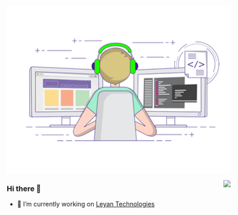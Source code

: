<p align="center">
  <img align="center" src="https://github.com/NoSugarCoffee/NoSugarCoffee/blob/main/developer.gif"/>
  </p>

  <img align="right" src="https://github-readme-stats.vercel.app/api?username=NoSugarCoffee&show_icons=true&icon_color=805AD5&text_color=718096&bg_color=ffffff&hide_title=true" />

### Hi there 👋

- 🔭 I’m currently working on [Leyan Technologies](https://www.leyantech.com/)

<!--
**NoSugarCoffee/NoSugarCoffee** is a ✨ _special_ ✨ repository because its `README.md` (this file) appears on your GitHub profile.

Here are some ideas to get you started:

- 🔭 I’m currently working on ...
- 🌱 I’m currently learning ...
- 👯 I’m looking to collaborate on ...
- 🤔 I’m looking for help with ...
- 💬 Ask me about ...
- 📫 How to reach me: ...
- 😄 Pronouns: ...
- ⚡ Fun fact: ...
-->
